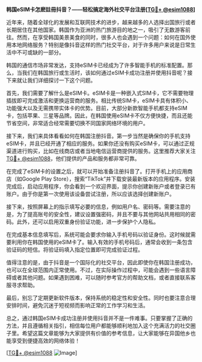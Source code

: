 **韩国eSIM卡怎麽註冊抖音？——轻松搞定海外社交平台注册[[TG💪+ @esim1088](https://t.me/s/esim1088)]**

近年来，随着全球化的发展和互联网技术的进步，越来越多的人选择出国旅行或者长期居住在其他国家。韩国作为亚洲的热门旅游目的地之一，吸引了无数游客前往。然而，在享受韩国美景美食的同时，很多人也会遇到一个问题：如何在国外使用本地网络服务？特别是像抖音这样的热门社交平台，对于许多用户来说是日常生活中不可或缺的一部分。

韩国的通信市场非常发达，支持eSIM卡已经成为了许多智能手机的标准配置。那么，当我们在韩国旅行或生活时，该如何通过eSIM卡成功注册并使用抖音呢？接下来就让我们详细探讨一下这个问题。

首先，我们需要了解什么是eSIM卡。eSIM卡是一种嵌入式SIM卡，它不需要物理插拔即可完成激活和更换运营商的服务。相比传统SIM卡，eSIM卡具有体积小、功能强大以及无需携带实体卡的优势。目前，大部分新款智能手机都支持eSIM卡，包括苹果、三星等品牌。因此，在韩国使用eSIM卡不仅方便快捷，而且还能节省空间，非常适合经常需要切换不同国家网络环境的用户。

接下来，我们来具体看看如何在韩国注册抖音。第一步当然是确保你的手机支持eSIM卡，并且已经开通了相应的服务。如果你还没有购买eSIM卡，可以通过正规渠道进行购买，比如在线商店或者当地电信运营商提供的服务。这里推荐大家关注[TG💪+ @esim1088](https://t.me/s/esim1088)，他们提供的产品和服务都非常可靠。

在完成了eSIM卡的设置之后，就可以开始准备注册抖音了。打开手机上的应用商店（如Google Play Store），搜索“TikTok”并下载安装最新版本的应用程序。安装完成后，启动应用程序，你会看到一个欢迎界面，提示你创建新账户或者登录已有账户。由于你是第一次使用该设备尝试注册，所以应该选择创建新账户。

接下来，按照屏幕上的指示填写必要的信息，例如用户名、密码等。需要注意的是，为了提高账号的安全性，建议设置强密码，并且不要与其他网站共用相同的密码。此外，还可以启用双重身份验证功能，进一步保护个人隐私。

在完成基本信息填写后，系统可能会要求你输入手机号码以验证身份。这时候就需要利用你在韩国使用的eSIM卡了。输入有效的手机号码后，通常会收到一条包含验证码的短信。将验证码填入指定位置即可完成验证过程。

值得注意的是，由于抖音是一个国际化的社交平台，因此即使你在韩国注册成功，也可以在全球范围内正常使用。不过，在实际操作过程中，可能会遇到一些语言障碍或者其他问题。如果遇到困难，可以随时参考官方的帮助文档，或者直接联系客服寻求帮助。

最后，别忘了定期更新软件版本，保持系统的稳定性和安全性。同时也要注意合理安排时间，避免沉迷于短视频而影响正常的工作学习和生活。

总之，通过韩国eSIM卡成功注册并使用抖音并不是一件难事。只要掌握了正确的方法，并且遵循相关指引，相信每位用户都能够顺利地加入这个充满活力的社交圈子里。希望这篇文章能够为大家提供有价值的参考信息，让大家能够在异国他乡也能享受到便捷高效的网络体验！

[[TG💪+ @esim1088](https://t.me/s/esim1088) ![Image](https://i.postimg.cc/4NQfJmqS/Snipaste-2025-05-13-00-14-12.png)]